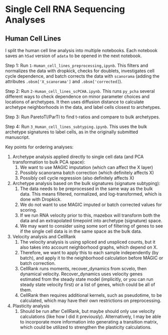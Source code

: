 # Single Cell RNA Sequencing Analyses

## Human Cell Lines

I split the human cell line analysis into multiple notebooks. Each notebook saves an `h5ad` version of `adata` to be opened in the next notebook.

Step 1: Run `1-Human_cell_lines_preprocessing,ipynb`. This filters and normalizes the data with dropkick, checks for doublets, investigates cell cycle dependence, and batch corrects the data with `scanorama` (adding the attributes `.obsm['X_scanorama']` and `.obsm['corrected]`).

Step 2: Run `2-Human_cell_lines_scPCHA.ipynb`. This runs `py_pcha` several different ways to check dependence on minor parameter choices and locations of archetypes. It then uses diffusion distance to calculate archetype neighborhoods in the data, and label cells closest to archetypes. 

Step 3: Run ParetoTI/ParTI to find t-ratios and compare to bulk archetypes.

Step 4: Run `3_Human_cell_lines_subtyping.ipynb`. This uses the bulk archetype signatures to label cells, as in the originally submitted manuscript.

Key points for ordering analyses:
1. Archetype analysis applied directly to single cell data (and PCA transformation to bulk PCA space):
    1. We want to use MAGIC imputation (which can affect the X layer) 
    2. Possibly scanorama batch correction (which definitely affects X) 
    3. Possibly cell cycle regression (also definitely affects X)
2. Archetype analysis based on the bulk signatures (signature subtyping):
    1. The data needs to be preprocessed in the same way as the bulk data. This means filtered, normalized, and log-transformed, which is done with Dropkick. 
    2. We do not want to use MAGIC imputed or batch corrected values for scoring. 
    2. If we run RNA velocity prior to this, mazebox will transform both the data and an extrapolated timepoint into archetype (signature) space. 
    4. We may want to consider using some sort of filtering of genes to see if the single cell data is in the same space as the bulk data.
3. Velocity analysis and CellRank
    1. The velocity analysis is using spliced and unspliced counts, but it also takes into account neighborhood graphs, which depend on X. 
    2. Therefore, we want to apply this to each sample independently (by batch), and apply it to the neighborhood calculation before MAGIC or batch correction.
    3. CellRank runs moments, recover_dynamics from scvelo, then dynamical velocity. Recover_dynamics uses velocity genes estimated from the steady state model (implicitly, or you can run steady state velocity first) *or* a list of genes, which could be all of them.
    4. CellRank then requires additional kernels, such as pseudotime, to be calculated, which may have their own restrictions on preprocessing.
4. Plasticity analysis
    1. Should be run after CellRank, but maybe should only use velocity calculations (like how I did it previously). Alternatively, I may be able to incorporate more information into generating a transition matrix, which could be utilized to strengthen the plasticity calculations.